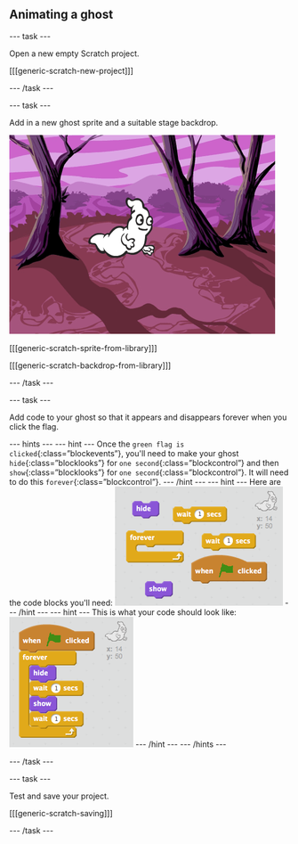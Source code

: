 ## Animating a ghost

\--- task \---

Open a new empty Scratch project.

[[[generic-scratch-new-project]]]

\--- /task \---

\--- task \---

Add in a new ghost sprite and a suitable stage backdrop.

![kuvakaappaus](images/ghost-ghost.png)

[[[generic-scratch-sprite-from-library]]]

[[[generic-scratch-backdrop-from-library]]]

\--- /task \---

\--- task \---

Add code to your ghost so that it appears and disappears forever when you click the flag.

\--- hints \--- \--- hint \--- Once the `green flag is clicked`{:class=”blockevents”}, you'll need to make your ghost `hide`{:class=”blocklooks”} for `one second`{:class=”blockcontrol”} and then `show`{:class=”blocklooks”} for `one second`{:class=”blockcontrol”}. It will need to do this `forever`{:class=”blockcontrol”}. \--- /hint \--- \--- hint \--- Here are the code blocks you'll need: ![screenshot](images/ghost-appear-blocks.png) \--- /hint \--- \--- hint \--- This is what your code should look like: ![screenshot](images/ghost-appear-code.png) \--- /hint \--- \--- /hints \---

\--- /task \---

\--- task \---

Test and save your project.

[[[generic-scratch-saving]]]

\--- /task \---